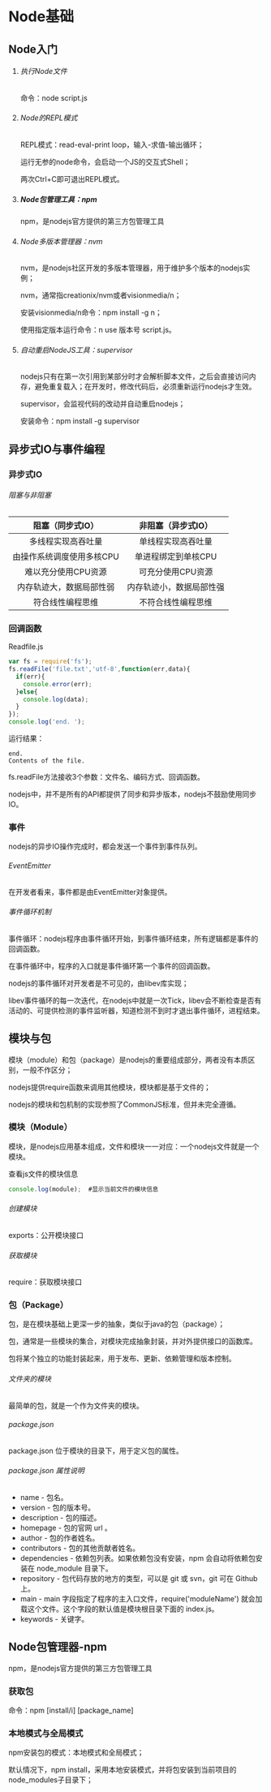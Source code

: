 # Node基础

## Node入门

1. ###### 执行Node文件

   命令：node  script.js

2. ###### Node的REPL模式

   REPL模式：read-eval-print loop，输入-求值-输出循环；

   运行无参的node命令，会启动一个JS的交互式Shell；

   两次Ctrl+C即可退出REPL模式。

3. ##### Node包管理工具：npm

   npm，是nodejs官方提供的第三方包管理工具

4. ###### Node多版本管理器：nvm

   nvm，是nodejs社区开发的多版本管理器，用于维护多个版本的nodejs实例；

   nvm，通常指creationix/nvm或者visionmedia/n；

   安装visionmedia/n命令：npm install -g n；

   使用指定版本运行命令：n use 版本号 script.js。

5. ###### 自动重启NodeJS工具：supervisor

   nodejs只有在第一次引用到某部分时才会解析脚本文件，之后会直接访问内存，避免重复载入；在开发时，修改代码后，必须重新运行nodejs才生效。

   supervisor，会监视代码的改动并自动重启nodejs；

   安装命令：npm install -g supervisor



## 异步式IO与事件编程

### 异步式IO

###### 阻塞与非阻塞

|     阻塞（同步式IO）      |    非阻塞（异步式IO）    |
| :-----------------------: | :----------------------: |
|    多线程实现高吞吐量     |    单线程实现高吞吐量    |
| 由操作系统调度使用多核CPU |   单进程绑定到单核CPU    |
|    难以充分使用CPU资源    |    可充分使用CPU资源     |
| 内存轨迹大，数据局部性弱  | 内存轨迹小，数据局部性强 |
|     符合线性编程思维      |    不符合线性编程思维    |

### 回调函数

Readfile.js

```javascript
var fs = require('fs');
fs.readFile('file.txt','utf-8',function(err,data){
  if(err){
    console.error(err);
  }else{
    console.log(data);
  }
});
console.log('end. ');
```

运行结果：

```
end.
Contents of the file.
```

fs.readFile方法接收3个参数：文件名、编码方式、回调函数。

nodejs中，并不是所有的API都提供了同步和异步版本，nodejs不鼓励使用同步IO。

### 事件

nodejs的异步IO操作完成时，都会发送一个事件到事件队列。

###### EventEmitter

在开发者看来，事件都是由EventEmitter对象提供。

###### 事件循环机制

事件循环：nodejs程序由事件循环开始，到事件循环结束，所有逻辑都是事件的回调函数。

在事件循环中，程序的入口就是事件循环第一个事件的回调函数。

nodejs的事件循环对开发者是不可见的，由libev库实现；

libev事件循环的每一次迭代，在nodejs中就是一次Tick，libev会不断检查是否有活动的、可提供检测的事件监听器，知道检测不到时才退出事件循环，进程结束。

## 模块与包

模块（module）和包（package）是nodejs的重要组成部分，两者没有本质区别，一般不作区分；

nodejs提供require函数来调用其他模块，模块都是基于文件的；

nodejs的模块和包机制的实现参照了CommonJS标准，但并未完全遵循。

### 模块（Module）

模块，是nodejs应用基本组成，文件和模块一一对应：一个nodejs文件就是一个模块。

查看js文件的模块信息

```javascript
console.log(module);  #显示当前文件的模块信息
```

###### 创建模块

exports：公开模块接口

###### 获取模块

require：获取模块接口

### 包（Package）

包，是在模块基础上更深一步的抽象，类似于java的包（package）；

包，通常是一些模块的集合，对模块完成抽象封装，并对外提供接口的函数库。

包将某个独立的功能封装起来，用于发布、更新、依赖管理和版本控制。

###### 文件夹的模块

最简单的包，就是一个作为文件夹的模块。

###### package.json

package.json 位于模块的目录下，用于定义包的属性。

###### package.json 属性说明

- name - 包名。
- version - 包的版本号。
- description - 包的描述。
- homepage - 包的官网 url 。
- author - 包的作者姓名。
- contributors - 包的其他贡献者姓名。
- dependencies - 依赖包列表。如果依赖包没有安装，npm 会自动将依赖包安装在 node_module 目录下。
- repository - 包代码存放的地方的类型，可以是 git 或 svn，git 可在 Github 上。
- main - main 字段指定了程序的主入口文件，require('moduleName') 就会加载这个文件。这个字段的默认值是模块根目录下面的 index.js。
- keywords - 关键字。

## Node包管理器-npm

npm，是nodejs官方提供的第三方包管理工具

### 获取包

命令：npm [install/i] [package_name]

### 本地模式与全局模式

npm安装包的模式：本地模式和全局模式；

默认情况下，npm install，采用本地安装模式，并将包安装到当前项目的node_modules子目录下；

